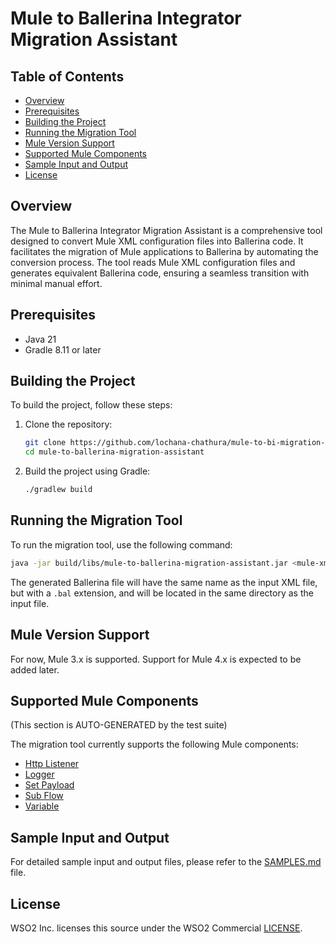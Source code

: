 # Mule to Ballerina Integrator Migration Assistant

## Table of Contents
- [Overview](#overview)
- [Prerequisites](#prerequisites)
- [Building the Project](#building-the-project)
- [Running the Migration Tool](#running-the-migration-tool)
- [Mule Version Support](#mule-version-support)
- [Supported Mule Components](#supported-mule-components)
- [Sample Input and Output](#sample-input-and-output)
- [License](#license)

## Overview
The Mule to Ballerina Integrator Migration Assistant is a comprehensive tool designed to convert Mule XML configuration 
files into Ballerina code. It facilitates the migration of Mule applications to Ballerina by automating the conversion process. The tool reads Mule XML configuration files and generates equivalent Ballerina code, ensuring a seamless transition with minimal manual effort.

## Prerequisites
- Java 21
- Gradle 8.11 or later

## Building the Project
To build the project, follow these steps:

1. Clone the repository:
    ```sh
    git clone https://github.com/lochana-chathura/mule-to-bi-migration-assistant.git
    cd mule-to-ballerina-migration-assistant
    ```

2. Build the project using Gradle:
    ```sh
    ./gradlew build
    ```

## Running the Migration Tool
To run the migration tool, use the following command:

```sh
java -jar build/libs/mule-to-ballerina-migration-assistant.jar <mule-xml-configuration-file>
```

The generated Ballerina file will have the same name as the input XML file, but with a `.bal` extension, and will be located in the same directory as the input file.

## Mule Version Support
For now, Mule 3.x is supported. Support for Mule 4.x is expected to be added later.

## Supported Mule Components
(This section is AUTO-GENERATED by the test suite)

The migration tool currently supports the following Mule components:

- [Http Listener](SAMPLES.md#http-listener)
- [Logger](SAMPLES.md#logger)
- [Set Payload](SAMPLES.md#set-payload)
- [Sub Flow](SAMPLES.md#sub-flow)
- [Variable](SAMPLES.md#variable)

## Sample Input and Output

For detailed sample input and output files, please refer to the [SAMPLES.md](SAMPLES.md) file.

## License
WSO2 Inc. licenses this source under the WSO2 Commercial [LICENSE](LICENSE).
